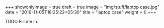 +++
showonlyimage = true
draft = true
image = "img/stuff/laptop case.jpg"
date = "2016-11-05T18:25:22+05:30"
title = "laptop case"
weight = 0
+++

TODO Fill me in.

